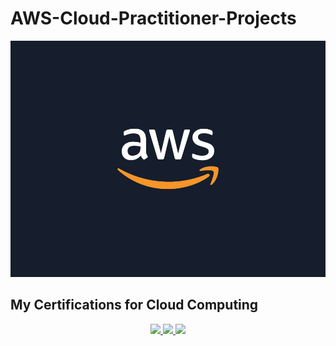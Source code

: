 # AWS-Cloud-Practitioner-Projects

![mypic](./pics/awslogo.png)


## My Certifications for Cloud Computing



<p align="center">
  <a href="https://www.credly.com/badges/6afb8938-dbd7-4e72-9602-7001696a52e3/public_url">
    <img src="https://images.credly.com/size/110x110/images/f25ec9d4-c59d-49b9-944a-f160012e81cd/image.png" />
  </a>
  <a href="https://www.credly.com/badges/5d0d927f-4774-42d3-99c0-1d097e0defbe/public_url">
    <img src="https://images.credly.com/size/110x110/images/80845928-d1f8-4549-ae9d-27676fba897e/image.png" />
  </a>
  <a href="https://www.credly.com/badges/d555d28e-463c-485c-843e-ab62dbeed2d3/public_url">
    <img src="https://images.credly.com/size/110x110/images/6f135924-7645-4bd2-ab68-3bc0b49c7e27/image.png" />
  </a>
</p>
